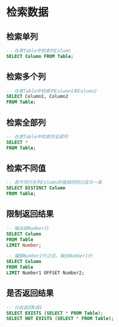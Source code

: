 # 检索数据

## 检索单列

``` sql
-- 在表Table中检索列Column
SELECT Column FROM Table;
```

## 检索多个列

``` sql
-- 在表Table中检索列Column1和Column2
SELECT Column1, Column2
FROM Table;
```

## 检索全部列

``` sql
-- 在表Table中检索列全部列
SELECT *
FROM Table;
```

## 检索不同值

``` sql
-- 若不同行在列Column的值相同则只显示一条
SELECT DISTINCT Column
FROM Table;
```

## 限制返回结果

``` sql
-- 输出前Number行
SELECT Column
FROM Table
LIMIT Number;
```

``` sql
-- 偏移Number2行之后，输出Number1行
SELECT Column
FROM Table
LIMIT Number1 OFFSET Number2;
```

## 是否返回结果

``` sql
-- 只会返回0或1
SELECT EXISTS (SELECT * FROM Table);
SELECT NOT EXISTS (SELECT * FROM Table);
```
